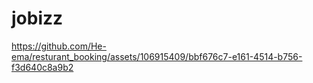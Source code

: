 # jobizz

https://github.com/He-ema/resturant_booking/assets/106915409/bbf676c7-e161-4514-b756-f3d640c8a9b2

